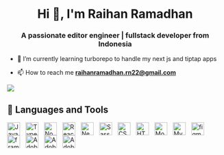<h1 align="center">Hi 👋, I'm Raihan Ramadhan</h1>
<h3 align="center">A passionate editor engineer | fullstack developer from Indonesia</h3>

- 🌱 I’m currently learning turborepo to handle my next js and tiptap apps

- 📫 How to reach me **raihanramadhan.rn22@gmail.com**


<img src="https://github-readme-stats.vercel.app/api/top-langs/?username=raihan-ramadhan&layout=donut" />

## 🧰 Languages and Tools

<img align="left" alt="Javascript" width="30px" style="padding-right:10px;" src="https://cdn.jsdelivr.net/gh/devicons/devicon/icons/javascript/javascript-plain.svg" />
<img align="left" alt="Typescript" width="30px" style="padding-right:10px;" src="https://cdn.jsdelivr.net/gh/devicons/devicon/icons/typescript/typescript-plain.svg" />
<img align="left" alt="Node js" width="30px" style="padding-right:10px;" src="https://cdn.jsdelivr.net/gh/devicons/devicon/icons/nodejs/nodejs-original.svg" />
<img align="left" alt="React" width="30px" style="padding-right:10px;" src="https://cdn.jsdelivr.net/gh/devicons/devicon/icons/react/react-original.svg" />
<img align="left" alt="Nextjs" width="30px" style="padding-right:10px;" src="https://cdn.jsdelivr.net/gh/devicons/devicon/icons/nextjs/nextjs-original.svg" />
<img align="left" alt="Sass" width="30px" style="padding-right:10px;" src="https://cdn.jsdelivr.net/gh/devicons/devicon/icons/sass/sass-original.svg" />
<img align="left" alt="CSS3" width="30px" style="padding-right:10px;" src="https://cdn.jsdelivr.net/gh/devicons/devicon/icons/css3/css3-plain.svg" />
<img align="left" alt="HTML5" width="30px" style="padding-right:10px;" src="https://cdn.jsdelivr.net/gh/devicons/devicon/icons/html5/html5-plain.svg" />
<img align="left" alt="Mongodb" width="30px" style="padding-right:10px;" src="https://cdn.jsdelivr.net/gh/devicons/devicon/icons/mongodb/mongodb-plain.svg" />
<img align="left" alt="MySql" width="30px" style="padding-right:10px;" src="https://cdn.jsdelivr.net/gh/devicons/devicon/icons/mysql/mysql-original.svg" />
<img align="left" alt="figma" width="30px" style="padding-right:10px;" src="https://www.vectorlogo.zone/logos/figma/figma-icon.svg" />
<img align="left" alt="framer" width="30px" style="padding-right:10px;" src="https://www.vectorlogo.zone/logos/framer/framer-icon.svg" />
<img align="left" alt="Adobe Photoshop" width="30px" style="padding-right:10px;" src="https://cdn.jsdelivr.net/gh/devicons/devicon/icons/photoshop/photoshop-line.svg" />
<img align="left" alt="Adobe Illustrator" width="30px" style="padding-right:10px;" src="https://cdn.jsdelivr.net/gh/devicons/devicon/icons/illustrator/illustrator-line.svg" />
<img align="left" alt="Adobe xd" width="30px" style="padding-right:10px;" src="https://cdn.jsdelivr.net/gh/devicons/devicon/icons/xd/xd-line.svg" />

